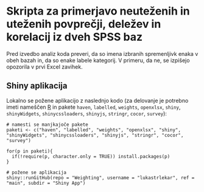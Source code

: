 # Skripta za primerjavo neuteženih in uteženih povprečji, deležev in korelacij iz dveh SPSS baz

Pred izvedbo analiz koda preveri, da so imena izbranih spremenljivk enaka v obeh bazah in, da so enake labele kategorij. V primeru, da ne, se izpišejo opozorila v prvi Excel zavihek. 

## Shiny aplikacija

Lokalno se požene aplikacijo z naslednjo kodo (za delovanje je potrebno imeti nameščen [R](https://cran.r-project.org/) in pakete `haven`, `labelled`, `weights`, `openxlsx`, `shiny`, `shinyWidgets`, `shinycssloaders`, `shinyjs`, `stringr`, `cocor`, `survey`):

```
# namesti se manjkajoče pakete
paketi <- c("haven", "labelled", "weights", "openxlsx", "shiny", "shinyWidgets", "shinycssloaders", "shinyjs", "stringr", "cocor", "survey")

for(p in paketi){
  if(!require(p, character.only = TRUE)) install.packages(p)
}

# požene se aplikacija
shiny::runGitHub(repo = "Weighting", username = "lukastrlekar", ref = "main", subdir = "Shiny App")
```